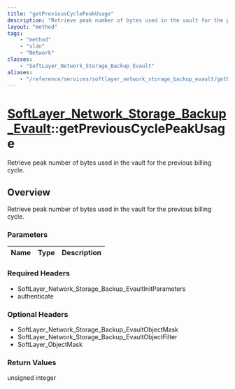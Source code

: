 ```yaml
---
title: "getPreviousCyclePeakUsage"
description: "Retrieve peak number of bytes used in the vault for the previous billing cycle."
layout: "method"
tags:
    - "method"
    - "sldn"
    - "Network"
classes:
    - "SoftLayer_Network_Storage_Backup_Evault"
aliases:
    - "/reference/services/softlayer_network_storage_backup_evault/getPreviousCyclePeakUsage"
---
```

# [SoftLayer_Network_Storage_Backup_Evault](/reference/services/SoftLayer_Network_Storage_Backup_Evault)::getPreviousCyclePeakUsage

Retrieve peak number of bytes used in the vault for the previous billing cycle.


## Overview 
Retrieve peak number of bytes used in the vault for the previous billing cycle.

### Parameters 
|Name | Type | Description |
| --- | --- | --- |


### Required Headers
* SoftLayer_Network_Storage_Backup_EvaultInitParameters
* authenticate

### Optional Headers
* SoftLayer_Network_Storage_Backup_EvaultObjectMask
* SoftLayer_Network_Storage_Backup_EvaultObjectFilter
* SoftLayer_ObjectMask

### Return Values
unsigned integer

